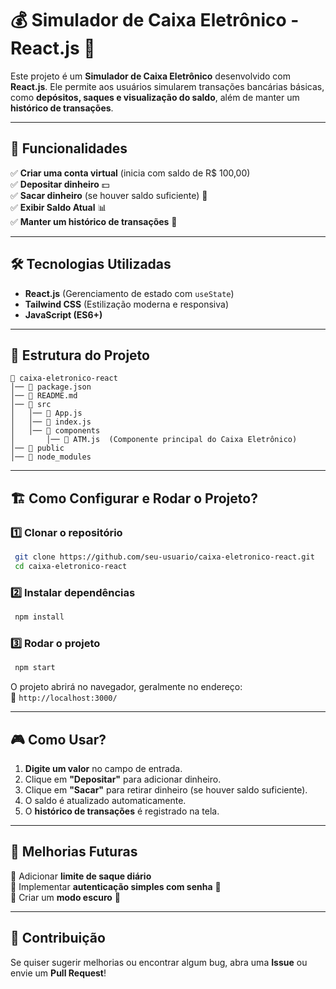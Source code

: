 # 💰 Simulador de Caixa Eletrônico - React.js 🏦

Este projeto é um **Simulador de Caixa Eletrônico** desenvolvido com **React.js**. Ele permite aos usuários simularem transações bancárias básicas, como **depósitos, saques e visualização do saldo**, além de manter um **histórico de transações**.

---

## 🚀 Funcionalidades

✅ **Criar uma conta virtual** (inicia com saldo de R$ 100,00)  
✅ **Depositar dinheiro** 💵  
✅ **Sacar dinheiro** (se houver saldo suficiente) 🏧  
✅ **Exibir Saldo Atual** 📊  
✅ **Manter um histórico de transações** 📜

---

## 🛠️ Tecnologias Utilizadas

- **React.js** (Gerenciamento de estado com `useState`)
- **Tailwind CSS** (Estilização moderna e responsiva)
- **JavaScript (ES6+)**

---

## 📂 Estrutura do Projeto

```
📁 caixa-eletronico-react
│── 📄 package.json
│── 📄 README.md
│── 📁 src
│   │── 📄 App.js
│   │── 📄 index.js
│   │── 📁 components
│       │── 📄 ATM.js  (Componente principal do Caixa Eletrônico)
│── 📁 public
│── 📁 node_modules
```

---

## 🏗️ Como Configurar e Rodar o Projeto?

### 1️⃣ Clonar o repositório

```sh
 git clone https://github.com/seu-usuario/caixa-eletronico-react.git
 cd caixa-eletronico-react
```

### 2️⃣ Instalar dependências

```sh
 npm install
```

### 3️⃣ Rodar o projeto

```sh
 npm start
```

O projeto abrirá no navegador, geralmente no endereço:  
🔗 `http://localhost:3000/`

---

## 🎮 Como Usar?

1. **Digite um valor** no campo de entrada.
2. Clique em **"Depositar"** para adicionar dinheiro.
3. Clique em **"Sacar"** para retirar dinheiro (se houver saldo suficiente).
4. O saldo é atualizado automaticamente.
5. O **histórico de transações** é registrado na tela.

---

## 🔮 Melhorias Futuras

🔹 Adicionar **limite de saque diário**  
🔹 Implementar **autenticação simples com senha** 🔑  
🔹 Criar um **modo escuro** 🌙

---

## 🤝 Contribuição

Se quiser sugerir melhorias ou encontrar algum bug, abra uma **Issue** ou envie um **Pull Request**!
